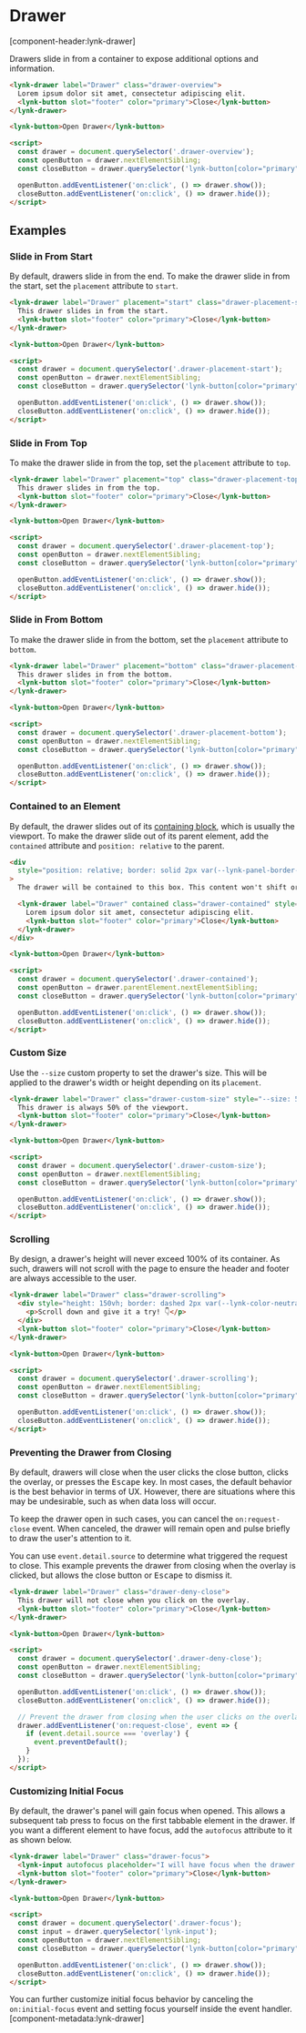 <!-- cspell:dictionaries lorem-ipsum -->

# Drawer

[component-header:lynk-drawer]

Drawers slide in from a container to expose additional options and information.

```html preview
<lynk-drawer label="Drawer" class="drawer-overview">
  Lorem ipsum dolor sit amet, consectetur adipiscing elit.
  <lynk-button slot="footer" color="primary">Close</lynk-button>
</lynk-drawer>

<lynk-button>Open Drawer</lynk-button>

<script>
  const drawer = document.querySelector('.drawer-overview');
  const openButton = drawer.nextElementSibling;
  const closeButton = drawer.querySelector('lynk-button[color="primary"]');

  openButton.addEventListener('on:click', () => drawer.show());
  closeButton.addEventListener('on:click', () => drawer.hide());
</script>
```

## Examples

### Slide in From Start

By default, drawers slide in from the end. To make the drawer slide in from the start, set the `placement` attribute to `start`.

```html preview
<lynk-drawer label="Drawer" placement="start" class="drawer-placement-start">
  This drawer slides in from the start.
  <lynk-button slot="footer" color="primary">Close</lynk-button>
</lynk-drawer>

<lynk-button>Open Drawer</lynk-button>

<script>
  const drawer = document.querySelector('.drawer-placement-start');
  const openButton = drawer.nextElementSibling;
  const closeButton = drawer.querySelector('lynk-button[color="primary"]');

  openButton.addEventListener('on:click', () => drawer.show());
  closeButton.addEventListener('on:click', () => drawer.hide());
</script>
```


### Slide in From Top

To make the drawer slide in from the top, set the `placement` attribute to `top`.

```html preview
<lynk-drawer label="Drawer" placement="top" class="drawer-placement-top">
  This drawer slides in from the top.
  <lynk-button slot="footer" color="primary">Close</lynk-button>
</lynk-drawer>

<lynk-button>Open Drawer</lynk-button>

<script>
  const drawer = document.querySelector('.drawer-placement-top');
  const openButton = drawer.nextElementSibling;
  const closeButton = drawer.querySelector('lynk-button[color="primary"]');

  openButton.addEventListener('on:click', () => drawer.show());
  closeButton.addEventListener('on:click', () => drawer.hide());
</script>
```


### Slide in From Bottom

To make the drawer slide in from the bottom, set the `placement` attribute to `bottom`.

```html preview
<lynk-drawer label="Drawer" placement="bottom" class="drawer-placement-bottom">
  This drawer slides in from the bottom.
  <lynk-button slot="footer" color="primary">Close</lynk-button>
</lynk-drawer>

<lynk-button>Open Drawer</lynk-button>

<script>
  const drawer = document.querySelector('.drawer-placement-bottom');
  const openButton = drawer.nextElementSibling;
  const closeButton = drawer.querySelector('lynk-button[color="primary"]');

  openButton.addEventListener('on:click', () => drawer.show());
  closeButton.addEventListener('on:click', () => drawer.hide());
</script>
```


### Contained to an Element

By default, the drawer slides out of its [containing block](https://developer.mozilla.org/en-US/docs/Web/CSS/Containing_block#Identifying_the_containing_block), which is usually the viewport. To make the drawer slide out of its parent element, add the `contained` attribute and `position: relative` to the parent.

```html preview
<div
  style="position: relative; border: solid 2px var(--lynk-panel-border-color); height: 300px; padding: 1rem; margin-bottom: 1rem;"
>
  The drawer will be contained to this box. This content won't shift or be affected in any way when the drawer opens.

  <lynk-drawer label="Drawer" contained class="drawer-contained" style="--size: 50%;">
    Lorem ipsum dolor sit amet, consectetur adipiscing elit.
    <lynk-button slot="footer" color="primary">Close</lynk-button>
  </lynk-drawer>
</div>

<lynk-button>Open Drawer</lynk-button>

<script>
  const drawer = document.querySelector('.drawer-contained');
  const openButton = drawer.parentElement.nextElementSibling;
  const closeButton = drawer.querySelector('lynk-button[color="primary"]');

  openButton.addEventListener('on:click', () => drawer.show());
  closeButton.addEventListener('on:click', () => drawer.hide());
</script>
```


### Custom Size

Use the `--size` custom property to set the drawer's size. This will be applied to the drawer's width or height depending on its `placement`.

```html preview
<lynk-drawer label="Drawer" class="drawer-custom-size" style="--size: 50vw;">
  This drawer is always 50% of the viewport.
  <lynk-button slot="footer" color="primary">Close</lynk-button>
</lynk-drawer>

<lynk-button>Open Drawer</lynk-button>

<script>
  const drawer = document.querySelector('.drawer-custom-size');
  const openButton = drawer.nextElementSibling;
  const closeButton = drawer.querySelector('lynk-button[color="primary"]');

  openButton.addEventListener('on:click', () => drawer.show());
  closeButton.addEventListener('on:click', () => drawer.hide());
</script>
```


### Scrolling

By design, a drawer's height will never exceed 100% of its container. As such, drawers will not scroll with the page to ensure the header and footer are always accessible to the user.

```html preview
<lynk-drawer label="Drawer" class="drawer-scrolling">
  <div style="height: 150vh; border: dashed 2px var(--lynk-color-neutral-200); padding: 0 1rem;">
    <p>Scroll down and give it a try! 👇</p>
  </div>
  <lynk-button slot="footer" color="primary">Close</lynk-button>
</lynk-drawer>

<lynk-button>Open Drawer</lynk-button>

<script>
  const drawer = document.querySelector('.drawer-scrolling');
  const openButton = drawer.nextElementSibling;
  const closeButton = drawer.querySelector('lynk-button[color="primary"]');

  openButton.addEventListener('on:click', () => drawer.show());
  closeButton.addEventListener('on:click', () => drawer.hide());
</script>
```


### Preventing the Drawer from Closing

By default, drawers will close when the user clicks the close button, clicks the overlay, or presses the <kbd>Escape</kbd> key. In most cases, the default behavior is the best behavior in terms of UX. However, there are situations where this may be undesirable, such as when data loss will occur.

To keep the drawer open in such cases, you can cancel the `on:request-close` event. When canceled, the drawer will remain open and pulse briefly to draw the user's attention to it.

You can use `event.detail.source` to determine what triggered the request to close. This example prevents the drawer from closing when the overlay is clicked, but allows the close button or <kbd>Escape</kbd> to dismiss it.

```html preview
<lynk-drawer label="Drawer" class="drawer-deny-close">
  This drawer will not close when you click on the overlay.
  <lynk-button slot="footer" color="primary">Close</lynk-button>
</lynk-drawer>

<lynk-button>Open Drawer</lynk-button>

<script>
  const drawer = document.querySelector('.drawer-deny-close');
  const openButton = drawer.nextElementSibling;
  const closeButton = drawer.querySelector('lynk-button[color="primary"]');

  openButton.addEventListener('on:click', () => drawer.show());
  closeButton.addEventListener('on:click', () => drawer.hide());

  // Prevent the drawer from closing when the user clicks on the overlay
  drawer.addEventListener('on:request-close', event => {
    if (event.detail.source === 'overlay') {
      event.preventDefault();
    }
  });
</script>
```


### Customizing Initial Focus

By default, the drawer's panel will gain focus when opened. This allows a subsequent tab press to focus on the first tabbable element in the drawer. If you want a different element to have focus, add the `autofocus` attribute to it as shown below.

```html preview
<lynk-drawer label="Drawer" class="drawer-focus">
  <lynk-input autofocus placeholder="I will have focus when the drawer is opened"></lynk-input>
  <lynk-button slot="footer" color="primary">Close</lynk-button>
</lynk-drawer>

<lynk-button>Open Drawer</lynk-button>

<script>
  const drawer = document.querySelector('.drawer-focus');
  const input = drawer.querySelector('lynk-input');
  const openButton = drawer.nextElementSibling;
  const closeButton = drawer.querySelector('lynk-button[color="primary"]');

  openButton.addEventListener('on:click', () => drawer.show());
  closeButton.addEventListener('on:click', () => drawer.hide());
</script>
```


<lynk-alert type="info" open>You can further customize initial focus behavior by canceling the `on:initial-focus` event and setting focus yourself inside the event handler.</lynk-alert>
[component-metadata:lynk-drawer]
